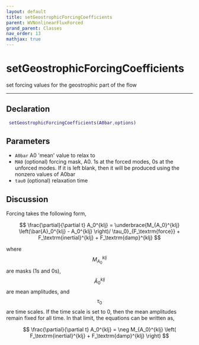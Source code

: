 ```yaml
---
layout: default
title: setGeostrophicForcingCoefficients
parent: WVNonlinearFluxForced
grand_parent: Classes
nav_order: 13
mathjax: true
---
```


#  setGeostrophicForcingCoefficients

set forcing values for the geostrophic part of the flow


---

## Declaration
```matlab
 setGeostrophicForcingCoefficients(A0bar,options)
```
## Parameters
+ `A0bar`  A0 'mean' value to relax to
+ `MA0`  (optional) forcing mask, A0. 1s at the forced modes, 0s at the unforced modes. If it is left blank, then it will be produced using the nonzero values of A0bar
+ `tau0`  (optional) relaxation time

## Discussion

  Forcing takes the following form,
 
  $$
  \frac{\partial}{\partial t} A_0^{klj} = \underbrace{M_{A_0}^{klj} \left(\bar{A}_0^{klj}  - A_0^{klj} \right)/ \tau_0}_{F_\textrm{force}} + F_\textrm{inertial}^{klj} + F_\textrm{damp}^{klj}
  $$
 
  where $$M_{A_0}^{klj}$$ are masks (1s and 0s),
  $$\bar{A}_0^{klj}$$ are mean amplitudes, and $$\tau_0$$
  are time scales. If the time scale is set to 0, then the mean
  amplitudes remain fixed for all time. In that limit, the
  equations can be written as,
 
  $$
  \frac{\partial}{\partial t} A_0^{klj} = \neg M_{A_0}^{klj} \left( F_\textrm{inertial}^{klj} + F_\textrm{damp}^{klj} \right)
  $$
 
          
